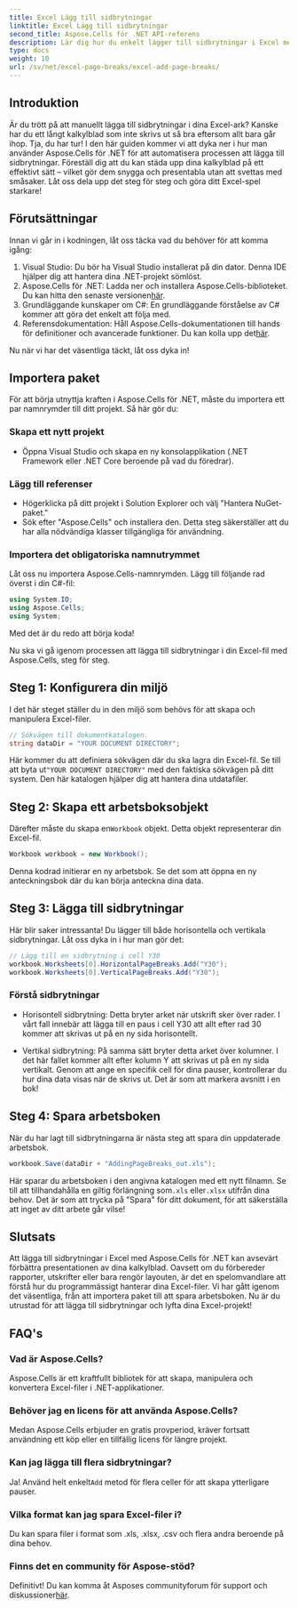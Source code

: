 ```yaml
---
title: Excel Lägg till sidbrytningar
linktitle: Excel Lägg till sidbrytningar
second_title: Aspose.Cells för .NET API-referens
description: Lär dig hur du enkelt lägger till sidbrytningar i Excel med Aspose.Cells för .NET i den här steg-för-steg-guiden. Effektivisera dina kalkylblad.
type: docs
weight: 10
url: /sv/net/excel-page-breaks/excel-add-page-breaks/
---
```

## Introduktion

Är du trött på att manuellt lägga till sidbrytningar i dina Excel-ark? Kanske har du ett långt kalkylblad som inte skrivs ut så bra eftersom allt bara går ihop. Tja, du har tur! I den här guiden kommer vi att dyka ner i hur man använder Aspose.Cells för .NET för att automatisera processen att lägga till sidbrytningar. Föreställ dig att du kan städa upp dina kalkylblad på ett effektivt sätt – vilket gör dem snygga och presentabla utan att svettas med småsaker. Låt oss dela upp det steg för steg och göra ditt Excel-spel starkare!

## Förutsättningar

Innan vi går in i kodningen, låt oss täcka vad du behöver för att komma igång:

1. Visual Studio: Du bör ha Visual Studio installerat på din dator. Denna IDE hjälper dig att hantera dina .NET-projekt sömlöst.
2.  Aspose.Cells för .NET: Ladda ner och installera Aspose.Cells-biblioteket. Du kan hitta den senaste versionen[här](https://releases.aspose.com/cells/net/).
3. Grundläggande kunskaper om C#: En grundläggande förståelse av C# kommer att göra det enkelt att följa med.
4. Referensdokumentation: Håll Aspose.Cells-dokumentationen till hands för definitioner och avancerade funktioner. Du kan kolla upp det[här](https://reference.aspose.com/cells/net/).

Nu när vi har det väsentliga täckt, låt oss dyka in!

## Importera paket

För att börja utnyttja kraften i Aspose.Cells för .NET, måste du importera ett par namnrymder till ditt projekt. Så här gör du:

### Skapa ett nytt projekt

- Öppna Visual Studio och skapa en ny konsolapplikation (.NET Framework eller .NET Core beroende på vad du föredrar).

### Lägg till referenser

- Högerklicka på ditt projekt i Solution Explorer och välj "Hantera NuGet-paket."
- Sök efter "Aspose.Cells" och installera den. Detta steg säkerställer att du har alla nödvändiga klasser tillgängliga för användning.

### Importera det obligatoriska namnutrymmet

Låt oss nu importera Aspose.Cells-namnrymden. Lägg till följande rad överst i din C#-fil:

```csharp
using System.IO;
using Aspose.Cells;
using System;
```

Med det är du redo att börja koda!

Nu ska vi gå igenom processen att lägga till sidbrytningar i din Excel-fil med Aspose.Cells, steg för steg.

## Steg 1: Konfigurera din miljö

I det här steget ställer du in den miljö som behövs för att skapa och manipulera Excel-filer.

```csharp
// Sökvägen till dokumentkatalogen.
string dataDir = "YOUR DOCUMENT DIRECTORY";
```
 Här kommer du att definiera sökvägen där du ska lagra din Excel-fil. Se till att byta ut`"YOUR DOCUMENT DIRECTORY"` med den faktiska sökvägen på ditt system. Den här katalogen hjälper dig att hantera dina utdatafiler.

## Steg 2: Skapa ett arbetsboksobjekt

 Därefter måste du skapa en`Workbook` objekt. Detta objekt representerar din Excel-fil.

```csharp
Workbook workbook = new Workbook();
```
Denna kodrad initierar en ny arbetsbok. Se det som att öppna en ny anteckningsbok där du kan börja anteckna dina data.

## Steg 3: Lägga till sidbrytningar

Här blir saker intressanta! Du lägger till både horisontella och vertikala sidbrytningar. Låt oss dyka in i hur man gör det:

```csharp
// Lägg till en sidbrytning i cell Y30
workbook.Worksheets[0].HorizontalPageBreaks.Add("Y30");
workbook.Worksheets[0].VerticalPageBreaks.Add("Y30");
```

### Förstå sidbrytningar

- Horisontell sidbrytning: Detta bryter arket när utskrift sker över rader. I vårt fall innebär att lägga till en paus i cell Y30 att allt efter rad 30 kommer att skrivas ut på en ny sida horisontellt.
  
- Vertikal sidbrytning: På samma sätt bryter detta arket över kolumner. I det här fallet kommer allt efter kolumn Y att skrivas ut på en ny sida vertikalt.
Genom att ange en specifik cell för dina pauser, kontrollerar du hur dina data visas när de skrivs ut. Det är som att markera avsnitt i en bok!

## Steg 4: Spara arbetsboken

När du har lagt till sidbrytningarna är nästa steg att spara din uppdaterade arbetsbok.

```csharp
workbook.Save(dataDir + "AddingPageBreaks_out.xls");
```
 Här sparar du arbetsboken i den angivna katalogen med ett nytt filnamn. Se till att tillhandahålla en giltig förlängning som`.xls` eller`.xlsx` utifrån dina behov. Det är som att trycka på "Spara" för ditt dokument, för att säkerställa att inget av ditt arbete går vilse!

## Slutsats

Att lägga till sidbrytningar i Excel med Aspose.Cells för .NET kan avsevärt förbättra presentationen av dina kalkylblad. Oavsett om du förbereder rapporter, utskrifter eller bara rengör layouten, är det en spelomvandlare att förstå hur du programmässigt hanterar dina Excel-filer. Vi har gått igenom det väsentliga, från att importera paket till att spara arbetsboken. Nu är du utrustad för att lägga till sidbrytningar och lyfta dina Excel-projekt!

## FAQ's

### Vad är Aspose.Cells?

Aspose.Cells är ett kraftfullt bibliotek för att skapa, manipulera och konvertera Excel-filer i .NET-applikationer.

### Behöver jag en licens för att använda Aspose.Cells?

Medan Aspose.Cells erbjuder en gratis provperiod, kräver fortsatt användning ett köp eller en tillfällig licens för längre projekt.

### Kan jag lägga till flera sidbrytningar?

 Ja! Använd helt enkelt`Add` metod för flera celler för att skapa ytterligare pauser.

### Vilka format kan jag spara Excel-filer i?

Du kan spara filer i format som .xls, .xlsx, .csv och flera andra beroende på dina behov.

### Finns det en community för Aspose-stöd?

Definitivt! Du kan komma åt Asposes communityforum för support och diskussioner[här](https://forum.aspose.com/c/cells/9).